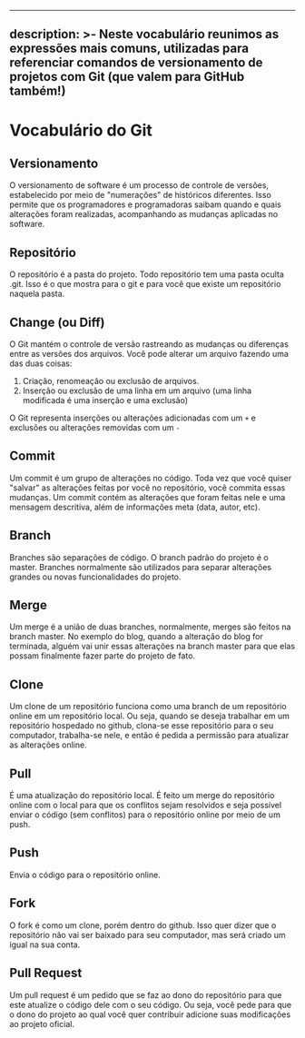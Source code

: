 
---
description: >-
  Neste vocabulário reunimos as expressões mais comuns, utilizadas para
  referenciar comandos de versionamento de projetos com Git (que valem para
  GitHub também!)
---
# Vocabulário do Git

## Versionamento

O versionamento de software é um processo de controle de versões, estabelecido por meio de "numerações" de históricos diferentes. Isso permite que os programadores e programadoras saibam quando e quais alterações foram realizadas, acompanhando as mudanças aplicadas no software.

## Repositório

O repositório é a pasta do projeto. Todo repositório tem uma pasta oculta .git. Isso é o que mostra para o git e para você que existe um repositório naquela pasta.

## Change \(ou Diff\)

O Git mantém o controle de versão rastreando as mudanças ou diferenças entre as versões dos arquivos. Você pode alterar um arquivo fazendo uma das duas coisas:

1. Criação, renomeação ou exclusão de arquivos. 
2. Inserção ou exclusão de uma linha em um arquivo \(uma linha modificada é uma inserção e uma exclusão\) 

O Git representa inserções ou alterações adicionadas com um `+` e exclusões ou alterações removidas com um `-`

## Commit

Um commit é um grupo de alterações no código. Toda vez que você quiser "salvar" as alterações feitas por você no repositório, você commita essas mudanças. Um commit contém as alterações que foram feitas nele e uma mensagem descritiva, além de informações meta \(data, autor, etc\).

## Branch

Branches são separações de código. O branch padrão do projeto é o master. Branches normalmente são utilizados para separar alterações grandes ou novas funcionalidades do projeto.

## Merge

Um merge é a união de duas branches, normalmente, merges são feitos na branch master. No exemplo do blog, quando a alteração do blog for terminada, alguém vai unir essas alterações na branch master para que elas possam finalmente fazer parte do projeto de fato.

## Clone

Um clone de um repositório funciona como uma branch de um repositório online em um repositório local. Ou seja, quando se deseja trabalhar em um repositório hospedado no github, clona-se esse repositório para o seu computador, trabalha-se nele, e então é pedida a permissão para atualizar as alterações online.

## Pull

É uma atualização do repositório local. É feito um merge do repositório online com o local para que os conflitos sejam resolvidos e seja possível enviar o código \(sem conflitos\) para o repositório online por meio de um push.

## Push

Envia o código para o repositório online.

## Fork

O fork é como um clone, porém dentro do github. Isso quer dizer que o repositório não vai ser baixado para seu computador, mas será criado um igual na sua conta.

## Pull Request

Um pull request é um pedido que se faz ao dono do repositório para que este atualize o código dele com o seu código. Ou seja, você pede para que o dono do projeto ao qual você quer contribuir adicione suas modificações ao projeto oficial.
